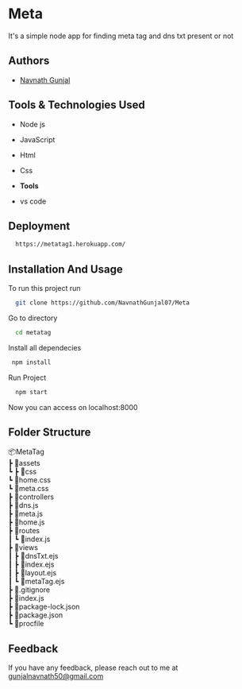 
# Meta

It's a simple node app for finding meta tag and dns txt present or not
## Authors

- [Navnath Gunjal](https://github.com/NavnathGunjal07)


## Tools & Technologies Used

- Node js
- JavaScript
- Html
- Css

- **Tools**
- vs code

## Deployment

```bash
  https://metatag1.herokuapp.com/
```
## Installation And Usage

To run this project run

```bash
  git clone https://github.com/NavnathGunjal07/Meta
```
Go to directory
```bash
  cd metatag
```
Install all dependecies
```bash
 npm install
```
Run Project
```bash
  npm start
```

Now you can access  on localhost:8000 
## Folder Structure
 
 📦MetaTag  
 ┣ 📂assets  
 ┗ ┣ 📂css  
        ┗ 📜home.css  
        ┗ 📜meta.css  
 ┣ 📂controllers  
 ┣ 📜dns.js  
 ┣ 📜meta.js  
 ┣ 📜home.js  
 ┣ 📂routes  
 ┃ ┗ 📜index.js  
 ┣ 📂views  
 ┃ ┣ 📜dnsTxt.ejs  
 ┃ ┣ 📜index.ejs  
 ┃ ┣ 📜layout.ejs  
 ┃ ┗ 📜metaTag.ejs  
 ┣ 📜.gitignore  
 ┣ 📜index.js  
 ┣ 📜package-lock.json  
 ┣ 📜package.json  
 ┗ 📜procfile  
## Feedback

If you have any feedback, please reach out to me at gunjalnavnath50@gmail.com

